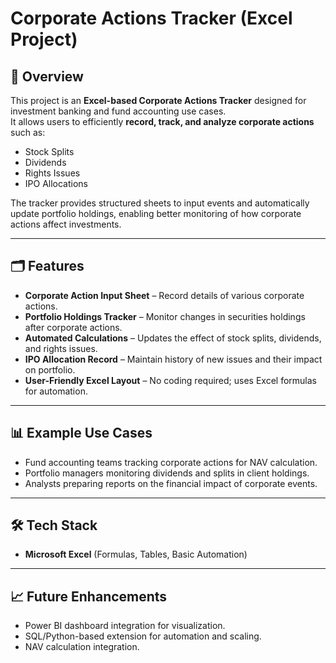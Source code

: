# Corporate Actions Tracker (Excel Project)

## 📌 Overview
This project is an **Excel-based Corporate Actions Tracker** designed for investment banking and fund accounting use cases.  
It allows users to efficiently **record, track, and analyze corporate actions** such as:

- Stock Splits
- Dividends
- Rights Issues
- IPO Allocations

The tracker provides structured sheets to input events and automatically update portfolio holdings, enabling better monitoring of how corporate actions affect investments.

---

## 🗂️ Features
- **Corporate Action Input Sheet** – Record details of various corporate actions.  
- **Portfolio Holdings Tracker** – Monitor changes in securities holdings after corporate actions.  
- **Automated Calculations** – Updates the effect of stock splits, dividends, and rights issues.  
- **IPO Allocation Record** – Maintain history of new issues and their impact on portfolio.  
- **User-Friendly Excel Layout** – No coding required; uses Excel formulas for automation.

---

## 📊 Example Use Cases
- Fund accounting teams tracking corporate actions for NAV calculation.  
- Portfolio managers monitoring dividends and splits in client holdings.  
- Analysts preparing reports on the financial impact of corporate events.  

---

## 🛠️ Tech Stack
- **Microsoft Excel** (Formulas, Tables, Basic Automation)

---

## 📈 Future Enhancements
- Power BI dashboard integration for visualization.  
- SQL/Python-based extension for automation and scaling.  
- NAV calculation integration.  


